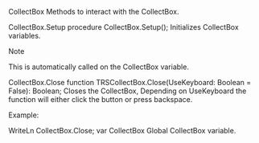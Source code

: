 CollectBox
Methods to interact with the CollectBox.

CollectBox.Setup
procedure CollectBox.Setup();
Initializes CollectBox variables.

Note

This is automatically called on the CollectBox variable.

CollectBox.Close
function TRSCollectBox.Close(UseKeyboard: Boolean = False): Boolean;
Closes the CollectBox, Depending on UseKeyboard the function will either click the button or press backspace.

Example:

 WriteLn CollectBox.Close;
var CollectBox
Global CollectBox variable.
